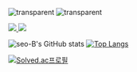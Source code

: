 ![transparent](https://capsule-render.vercel.app/api?type=transparent&fontColor=703ee5&text=🧸%20Hi%20Guys!%20I'm%20Seo-B%20👋&height=150&fontSize=60&descAlignY=80&descAlign=70)
![transparent](https://capsule-render.vercel.app/api?type=transparent&fontColor=FF6666&descSize=23&desc=como%20una%20abeja!%20🐝%20오늘보다%20one%20more%20thing!&descAlignY=20&descAlign=70)


<a href="https://velog.io/@seo-b">
    <img src="http://img.shields.io/badge/-MY%20Velog-2BBC26?style=flat-square&logo=Vector Logo Zone&link=https://velog.io/@seo-b" />
</a>
<a href="mailto:abejaseop@gmail.com">
    <img src="https://img.shields.io/badge/Send Mail-d14836?style=flat-square&logo=Gmail&logoColor=white&link=abejaseop@gmail.com" />
</a>
<p>
    
![seo-B's GitHub stats](https://github-readme-stats.vercel.app/api?username=seo-B&show_icons=true&theme=buefy)
[![Top Langs](https://github-readme-stats.vercel.app/api/top-langs/?username=seo-B&layout=compact&theme=flag-india&langs_count=6)](https://github.com/anuraghazra/github-readme-stats)
    
[![Solved.ac프로필](http://mazassumnida.wtf/api/v2/generate_badge?boj=seo_b)](https://solved.ac/seo_b)

